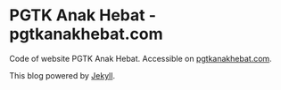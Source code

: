 # PGTK Anak Hebat - pgtkanakhebat.com

Code of website PGTK Anak Hebat. Accessible on [pgtkanakhebat.com](https://pgtkanakhebat.com/).

This blog powered by [Jekyll](http://jekyllrb.com/).
